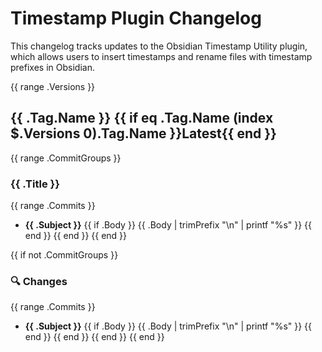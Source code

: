 # Timestamp Plugin Changelog

This changelog tracks updates to the Obsidian Timestamp Utility plugin, which allows users to insert timestamps and rename files with timestamp prefixes in Obsidian.

{{ range .Versions }}
## {{ .Tag.Name }} {{ if eq .Tag.Name (index $.Versions 0).Tag.Name }}Latest{{ end }}

{{ range .CommitGroups }}
### {{ .Title }}

{{ range .Commits }}
- **{{ .Subject }}**
{{ if .Body }}
  {{ .Body | trimPrefix "\n" | printf "%s" }}
{{ end }}
{{ end }}
{{ end }}

{{ if not .CommitGroups }}
### 🔍 Changes
{{ range .Commits }}
- **{{ .Subject }}**
{{ if .Body }}
  {{ .Body | trimPrefix "\n" | printf "%s" }}
{{ end }}
{{ end }}
{{ end }}
{{ end }}
